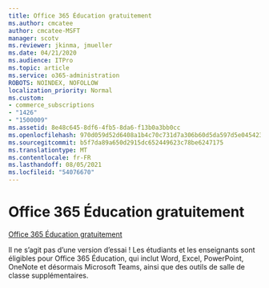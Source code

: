 ```yaml
---
title: Office 365 Éducation gratuitement
ms.author: cmcatee
author: cmcatee-MSFT
manager: scotv
ms.reviewer: jkinma, jmueller
ms.date: 04/21/2020
ms.audience: ITPro
ms.topic: article
ms.service: o365-administration
ROBOTS: NOINDEX, NOFOLLOW
localization_priority: Normal
ms.custom:
- commerce_subscriptions
- "1426"
- "1500009"
ms.assetid: 8e48c645-8df6-4fb5-8da6-f13b0a3bb0cc
ms.openlocfilehash: 970d059d52d6408a1b4c70c731d7a306b60d5da597d5e045423751c3960fe582
ms.sourcegitcommit: b5f7da89a650d2915dc652449623c78be6247175
ms.translationtype: MT
ms.contentlocale: fr-FR
ms.lasthandoff: 08/05/2021
ms.locfileid: "54076670"
---
```

# <a name="office-365-education-for-free"></a>Office 365 Éducation gratuitement

[Office 365 Éducation gratuitement](https://products.office.com/student/office-in-education?ms.officeurl=students)
  
Il ne s’agit pas d’une version d’essai ! Les étudiants et les enseignants sont éligibles pour Office 365 Éducation, qui inclut Word, Excel, PowerPoint, OneNote et désormais Microsoft Teams, ainsi que des outils de salle de classe supplémentaires.